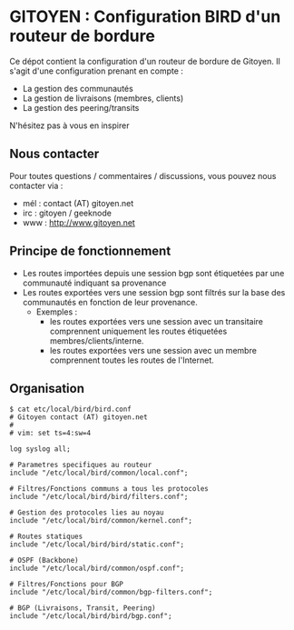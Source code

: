 
GITOYEN : Configuration BIRD d'un routeur de bordure
==========================================

Ce dépot contient la configuration d'un routeur de bordure de Gitoyen. Il s'agit d'une configuration prenant en compte :

  * La gestion des communautés
  * La gestion de livraisons (membres, clients)
  * La gestion des peering/transits

N'hésitez pas à vous en inspirer

## Nous contacter

Pour toutes questions / commentaires / discussions, vous pouvez nous contacter via :

* mél : contact (AT) gitoyen.net
* irc : gitoyen / geeknode
* www : http://www.gitoyen.net

## Principe de fonctionnement

* Les routes importées depuis une session bgp sont étiquetées par une communauté indiquant sa provenance
* Les routes exportées vers une session bgp sont filtrés sur la base des communautés en fonction de leur provenance.
  * Exemples : 
    * les routes exportées vers une session avec un transitaire comprennent uniquement les routes étiquetées membres/clients/interne.
    * les routes exportées vers une session avec un membre comprennent toutes les routes de l'Internet.
   
## Organisation

    $ cat etc/local/bird/bird.conf 
    # Gitoyen contact (AT) gitoyen.net
    #
    # vim: set ts=4:sw=4

    log syslog all;

    # Parametres specifiques au routeur
    include "/etc/local/bird/common/local.conf";

    # Filtres/Fonctions communs a tous les protocoles
    include "/etc/local/bird/bird/filters.conf";

    # Gestion des protocoles lies au noyau
    include "/etc/local/bird/common/kernel.conf";

    # Routes statiques
    include "/etc/local/bird/bird/static.conf";

    # OSPF (Backbone)
    include "/etc/local/bird/common/ospf.conf";

    # Filtres/Fonctions pour BGP
    include "/etc/local/bird/common/bgp-filters.conf";

    # BGP (Livraisons, Transit, Peering)
    include "/etc/local/bird/bird/bgp.conf";
